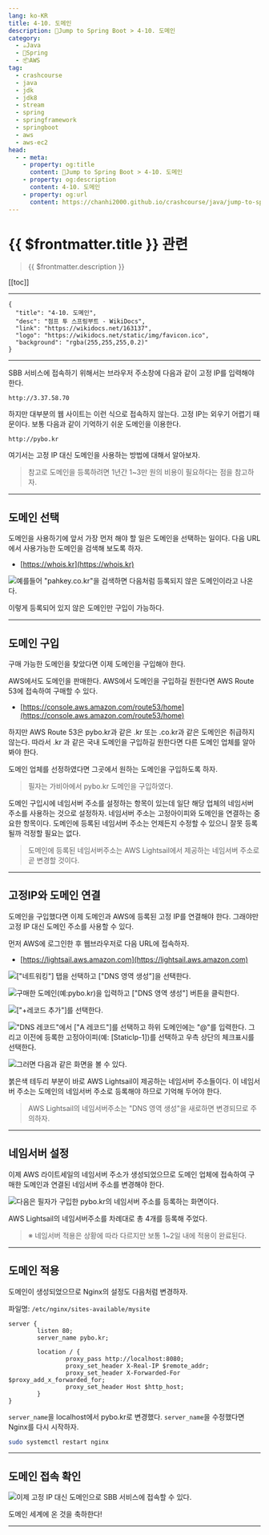 ```yaml
---
lang: ko-KR
title: 4-10. 도메인
description: 🍃Jump to Spring Boot > 4-10. 도메인
category:
  - ☕️Java
  - 🍃Spring
  - 📦AWS
tag: 
  - crashcourse
  - java
  - jdk
  - jdk8
  - stream
  - spring
  - springframework
  - springboot
  - aws
  - aws-ec2
head:
  - - meta:
    - property: og:title
      content: 🍃Jump to Spring Boot > 4-10. 도메인
    - property: og:description
      content: 4-10. 도메인
    - property: og:url
      content: https://chanhi2000.github.io/crashcourse/java/jump-to-spring-boot/04J.html
---
```


# {{ $frontmatter.title }} 관련

> {{ $frontmatter.description }}

[[toc]]

---

```component VPCard
{
  "title": "4-10. 도메인",
  "desc": "점프 투 스프링부트 - WikiDocs",
  "link": "https://wikidocs.net/163137",
  "logo": "https://wikidocs.net/static/img/favicon.ico",
  "background": "rgba(255,255,255,0.2)"
}
```

---

SBB 서비스에 접속하기 위해서는 브라우저 주소창에 다음과 같이 고정 IP를 입력해야한다.

```
http://3.37.58.70
```

하지만 대부분의 웹 사이트는 이런 식으로 접속하지 않는다. 고정 IP는 외우기 어렵기 때문이다. 보통 다음과 같이 기억하기 쉬운 도메인을 이용한다.

```
http://pybo.kr
```

여기서는 고정 IP 대신 도메인을 사용하는 방법에 대해서 알아보자.

> 참고로 도메인을 등록하려면 1년간 1~3만 원의 비용이 필요하다는 점을 참고하자.

---

## 도메인 선택

도메인을 사용하기에 앞서 가장 먼저 해야 할 일은 도메인을 선택하는 일이다. 다음 URL에서 사용가능한 도메인을 검색해 보도록 하자.

- [https://whois.kr](https://whois.kr)

![예를들어 "pahkey.co.kr"을 검색하면 다음처럼 등록되지 않은 도메인이라고 나온다.](https://wikidocs.net/images/page/163137/O_4-10_1.png)

이렇게 등록되어 있지 않은 도메인만 구입이 가능하다.

---

## 도메인 구입

구매 가능한 도메인을 찾았다면 이제 도메인을 구입해야 한다.

AWS에서도 도메인을 판매한다. AWS에서 도메인을 구입하길 원한다면 AWS Route 53에 접속하여 구매할 수 있다.

- [https://console.aws.amazon.com/route53/home](https://console.aws.amazon.com/route53/home)

하지만 AWS Route 53은 pybo.kr과 같은 .kr 또는 .co.kr과 같은 도메인은 취급하지 않는다. 따라서 .kr 과 같은 국내 도메인을 구입하길 원한다면 다른 도메인 업체를 알아봐야 한다.

도메인 업체를 선정하였다면 그곳에서 원하는 도메인을 구입하도록 하자.

> 필자는 가비아에서 pybo.kr 도메인을 구입하였다.

도메인 구입시에 네임서버 주소를 설정하는 항목이 있는데 일단 해당 업체의 네임서버 주소를 사용하는 것으로 설정하자. 네임서버 주소는 고정아이피와 도메인을 연결하는 중요한 항목이다. 도메인에 등록된 네임서버 주소는 언제든지 수정할 수 있으니 잘못 등록될까 걱정할 필요는 없다.

> 도메인에 등록된 네임서버주소는 AWS Lightsail에서 제공하는 네임서버 주소로 곧 변경할 것이다.

---

## 고정IP와 도메인 연결

도메인을 구입했다면 이제 도메인과 AWS에 등록된 고정 IP를 연결해야 한다. 그래야만 고정 IP 대신 도메인 주소를 사용할 수 있다.

먼저 AWS에 로그인한 후 웹브라우저로 다음 URL에 접속하자.

- [https://lightsail.aws.amazon.com](https://lightsail.aws.amazon.com)

![<FontIcon icon="iconfont icon-select"/>`["네트워킹"]` 탭을 선택하고 <FontIcon icon="iconfont icon-select"/>`["DNS 영역 생성"]`을 선택한다.](https://wikidocs.net/images/page/163137/C_4-10_2.png)

![구매한 도메인(예:pybo.kr)을 입력하고 <FontIcon icon="iconfont icon-select"/>`["DNS 영역 생성"]` 버튼을 클릭한다.](https://wikidocs.net/images/page/163137/C_4-10_3.png)

![<FontIcon icon="iconfont icon-select"/>`["+레코드 추가"]`를 선택한다.](https://wikidocs.net/images/page/163137/C_4-10_4.png)

!["DNS 레코드"에서 <FontIcon icon="iconfont icon-select"/>`["A 레코드"]`를 선택하고 하위 도메인에는 "@"를 입력한다. 그리고 이전에 등록한 고정아이피(예: <FontIcon icon="iconfont icon-select"/>`[StaticIp-1]`)를 선택하고 우측 상단의 체크표시를 선택한다.](https://wikidocs.net/images/page/163137/C_4-10_5.png)

![그러면 다음과 같은 화면을 볼 수 있다.](https://wikidocs.net/images/page/163137/C_4-10_6.png) 

붉은색 테두리 부분이 바로 AWS Lightsail이 제공하는 네임서버 주소들이다. 이 네임서버 주소는 도메인의 네임서버 주소로 등록해야 하므로 기억해 두어야 한다.

> AWS Lightsail의 네임서버주소는 "DNS 영역 생성"을 새로하면 변경되므로 주의하자.

---

## 네임서버 설정

이제 AWS 라이트세일의 네임서버 주소가 생성되었으므로 도메인 업체에 접속하여 구매한 도메인과 연결된 네임서버 주소를 변경해야 한다.

![다음은 필자가 구입한 pybo.kr의 네임서버 주소를 등록하는 화면이다.](https://wikidocs.net/images/page/163137/C_4-10_7.png)

AWS Lightsail의 네임서버주소를 차례대로 총 4개를 등록해 주었다.

> ※ 네임서버 적용은 상황에 따라 다르지만 보통 1~2일 내에 적용이 완료된다.

---

## 도메인 적용

도메인이 생성되었으므로 Nginx의 설정도 다음처럼 변경하자.

파일명: <FontIcon icon="iconfont icon-folder"/>`/etc/nginx/sites-available/`<FontIcon icon="iconfont icon-file"/>`mysite`

```{3}
server {
        listen 80;
        server_name pybo.kr;

        location / {
                proxy_pass http://localhost:8080;
                proxy_set_header X-Real-IP $remote_addr;
                proxy_set_header X-Forwarded-For $proxy_add_x_forwarded_for;
                proxy_set_header Host $http_host;
        }
}
```

`server_name`을 localhost에서 pybo.kr로 변경했다. `server_name`을 수정했다면 Nginx를 다시 시작하자.

```sh
sudo systemctl restart nginx
```

---

## 도메인 접속 확인

![이제 고정 IP 대신 도메인으로 SBB 서비스에 접속할 수 있다.](https://wikidocs.net/images/page/163137/C_4-10_8.png)

도메인 세계에 온 것을 축하한다!

---

<TagLinks />